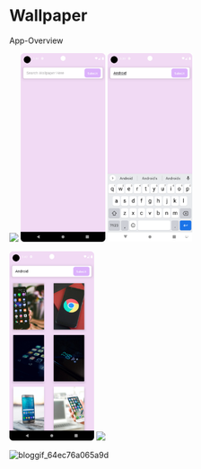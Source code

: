 # Wallpaper

 App-Overview

 <img 
  width="30%"
  src="[1.png](https://github.com/deepbajud/Wallpaper/assets/118447327/25aaaf8a-d55b-4708-9120-63f029029fdb)"/>
<img 
  width="30%"
  src="2.png"/>
<img 
  width="30%"
  src="3.png"/>

<img 
  width="30%"
  src="4.png"/>
<img 
  width="30%"
  src="Screenshot_5.png"/>
 
![bloggif_64ec76a065a9d](https://github.com/deepbajud/Wallpaper/assets/118447327/25aaaf8a-d55b-4708-9120-63f029029fdb)

